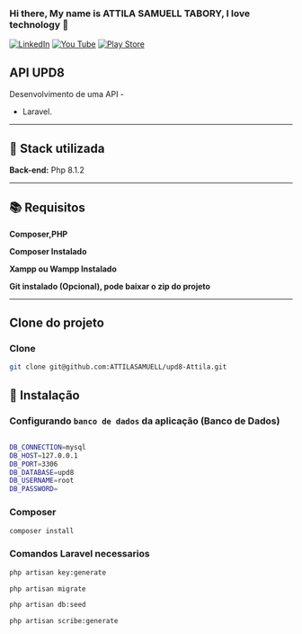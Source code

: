 

### Hi there, My name is ATTILA  SAMUELL TABORY, I love technology 👋

[![LinkedIn ](https://img.shields.io/badge/LinkedIn-0077B5?style=for-the-badge&logo=linkedin&logoColor=white)](https://www.linkedin.com/in/attila-samuell-98291216b/)
[![You Tube](https://img.shields.io/badge/YouTube-FF0000?style=for-the-badge&logo=youtube&logoColor=white)](https://www.youtube.com/channel/UCuX9fZZa3eR4LACYTPVZg5A/videos)
[![Play Store](https://img.shields.io/badge/Google_Play-414141?style=for-the-badge&logo=google-play&logoColor=white)](https://play.google.com/store/apps/details?id=attila.QRCodeGeradorLeitor)


## API UPD8 
Desenvolvimento de uma API  -
 + Laravel.
 

---
## 🔧 Stack utilizada

**Back-end:** Php 8.1.2

---
## 📚 Requisitos
**Composer,PHP**


**Composer Instalado**


**Xampp ou Wampp Instalado**


**Git instalado (Opcional), pode baixar o zip do projeto**



---
##  Clone do projeto 
### Clone
```bash
git clone git@github.com:ATTILASAMUELL/upd8-Attila.git

```
## 🚀 Instalação



### Configurando `banco de dados` da aplicação (Banco de Dados) 
```bash

DB_CONNECTION=mysql
DB_HOST=127.0.0.1
DB_PORT=3306
DB_DATABASE=upd8
DB_USERNAME=root
DB_PASSWORD=

```

### Composer 
```bash
composer install

```

### Comandos Laravel necessarios  
```bash
php artisan key:generate
```

```bash
php artisan migrate
```

```bash
php artisan db:seed
```

```bash
php artisan scribe:generate
```



